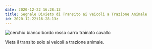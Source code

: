```yaml
---
date: 2020-12-22 16:28:13
title: Segnale Divieto di Transito ai Veicoli a Trazione Animale
id: 2020-12-22t16-28-13z
---
```


![cerchio bianco bordo rosso carro trainato
cavallo](./images/divieto-transito-trazione-animale.png)

Vieta il transito solo ai veicoli a trazione animale.
